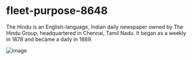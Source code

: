 # fleet-purpose-8648
The Hindu is an English-language, Indian daily newspaper owned by The Hindu Group, headquartered in Chennai, Tamil Nadu. It began as a weekly in 1878 and became a daily in 1889.

![image](https://user-images.githubusercontent.com/96005514/197339605-1b9f5c36-03c5-4b67-bb45-b2b30a4b1a9a.png)
